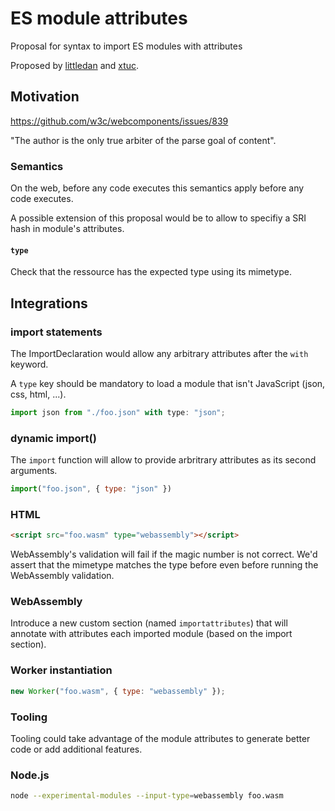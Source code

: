 # ES module attributes

Proposal for syntax to import ES modules with attributes

Proposed by [littledan](https://github.com/littledan) and [xtuc](https://github.com/xtuc).

## Motivation

https://github.com/w3c/webcomponents/issues/839

"The author is the only true arbiter of the parse goal of content".

### Semantics

On the web, before any code executes this semantics apply before any code executes.

A possible extension of this proposal would be to allow to specifiy a SRI hash in module's attributes.

#### `type`

Check that the ressource has the expected type using its mimetype.

## Integrations

### import statements

The ImportDeclaration would allow any arbitrary attributes after the `with` keyword.

A `type` key should be mandatory to load a module that isn't JavaScript (json, css, html, ...).

```js
import json from "./foo.json" with type: "json";
```

### dynamic import()

The `import` function will allow to provide arbritrary attributes as its second arguments.

```js
import("foo.json", { type: "json" })
```

### HTML

```html
<script src="foo.wasm" type="webassembly"></script>
```

WebAssembly's validation will fail if the magic number is not correct.
We'd assert that the mimetype matches the type before even before running the WebAssembly validation.

### WebAssembly

Introduce a new custom section (named `importattributes`) that will annotate with attributes each imported module (based on the import section).

### Worker instantiation

```js
new Worker("foo.wasm", { type: "webassembly" });
```

### Tooling

Tooling could take advantage of the module attributes to generate better code or add additional features.

### Node.js

```sh
node --experimental-modules --input-type=webassembly foo.wasm
```
